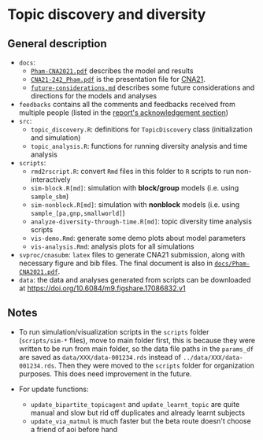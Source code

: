 # Topic discovery and diversity

## General description

- `docs`:
  - [`Pham-CNA2021.pdf`](docs/Pham-CNA2021.pdf) describes the model and results
  - [`CNA21-242_Pham.pdf`](docs/CNA21-242_Pham.pdf) is the presentation file for [CNA21](https://complexnetworks.org/).
  - [`future-considerations.md`](docs/future-considerations.md) describes some future considerations and directions for the models and analyses
- `feedbacks` contains all the comments and feedbacks received from multiple people (listed in the [report's acknowledgement section](docs/Pham-CNA2021.pdf))
- `src`:
  - `topic_discovery.R`: definitions for `TopicDiscovery` class (initialization and simulation)
  - `topic_analysis.R`: functions for running diversity analysis and time analysis
- `scripts`:
  - `rmd2rscript.R`: convert `Rmd` files in this folder to `R` scripts to run non-interactively
  - `sim-block.R[md]`: simulation with **block/group** models (i.e. using `sample_sbm`)
  - `sim-nonblock.R[md]`: simulation with **nonblock** models (i.e. using `sample_[pa,gnp,smallworld]`)
  - `analyze-diversity-through-time.R[md]`: topic diversity time analysis scripts
  - `vis-demo.Rmd`: generate some demo plots about model parameters
  - `vis-analysis.Rmd`: analysis plots for all simulations
- `svproc/cnasubm`: `latex` files to generate CNA21 submission, along with necessary figure and bib files. The final document is also in [`docs/Pham-CNA2021.pdf`](docs/Pham-CNA2021.pdf).
- `data`: the data and analyses generated from scripts can be downloaded at <https://doi.org/10.6084/m9.figshare.17086832.v1>

## Notes

- To run simulation/visualization scripts in the `scripts` folder (`scripts/sim-*` files), move to main folder first, this is because they were written to be run from main folder, so the data file paths in the `params_df` are saved as `data/XXX/data-001234.rds` instead of `../data/XXX/data-001234.rds`. Then they were moved to the `scripts` folder for organization purposes. This does need improvement in the future.

- For update functions:
  - `update_bipartite_topicagent` and `update_learnt_topic` are quite manual and slow but rid off duplicates and already learnt subjects
  - `update_via_matmul` is much faster but the beta route doesn't choose a friend of aoi before hand
